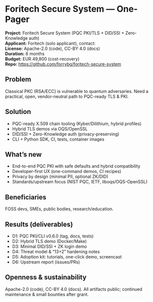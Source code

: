# Foritech Secure System — One-Pager

**Project:** Foritech Secure System (PQC PKI/TLS + DID/SSI + Zero-Knowledge auth)  
**Applicant:** Foritech (solo applicant), contact: <add email>  
**License:** Apache-2.0 (code), CC-BY 4.0 (docs)  
**Duration:** 6 months  
**Budget:** EUR 49,800 (cost-recovery)  
**Repo:** https://github.com/forrybg/foritech-secure-system

## Problem
Classical PKC (RSA/ECC) is vulnerable to quantum adversaries. Need a practical, open, vendor-neutral path to PQC-ready TLS & PKI.

## Solution
- PQC-ready X.509 chain tooling (Kyber/Dilithium, hybrid profiles)
- Hybrid TLS demos via OQS/OpenSSL
- DID/SSI + Zero-Knowledge auth (privacy-preserving)
- CLI + Python SDK, CI, tests, container images

## What’s new
- End-to-end PQC PKI with safe defaults and hybrid compatibility  
- Developer-first UX (one-command demos, CI recipes)  
- Privacy by design (minimal PII, optional ZK/DID)  
- Standards/upstream focus (NIST PQC, IETF, liboqs/OQS-OpenSSL)

## Beneficiaries
FOSS devs, SMEs, public bodies, research/education.

## Results (deliverables)
- D1: PQC PKI/CLI v0.6.0 (tag, docs, tests)
- D2: Hybrid TLS demo (Docker/Make)
- D3: Minimal DID/SSI + ZK login demo
- D4: Threat model & “13+2” hardening notes
- D5: Adoption kit: tutorials, one-click demo, screencast
- D6: Upstream report (issues/PRs)

## Openness & sustainability
Apache-2.0 (code), CC-BY 4.0 (docs). All artifacts public; continued maintenance & small bounties after grant.
